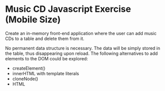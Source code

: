 # Music CD Javascript Exercise (Mobile Size)

Create an in-memory front-end application where the user can add music CDs to a table and delete them from it.

No permanent data structure is necessary. The data will be simply stored in the table, thus disappearing upon reload.
The following alternatives to add elements to the DOM could be explored:

* createElement()
* innerHTML with template literals
* cloneNode()
* HTML <template>

!(result.png)
